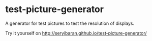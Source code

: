# test-picture-generator
A generator for test pictures to test the resolution of displays.

Try it yourself on http://seryibaran.github.io/test-picture-generator/

